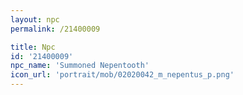 ```yaml
---
layout: npc
permalink: /21400009

title: Npc
id: '21400009'
npc_name: 'Summoned Nepentooth'
icon_url: 'portrait/mob/02020042_m_nepentus_p.png'
---
```

